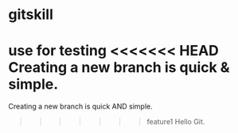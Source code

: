 # gitskill
use for testing
<<<<<<< HEAD
Creating a new branch is quick & simple.
=======
Creating a new branch is quick AND simple.
>>>>>>> feature1
Hello Git.
